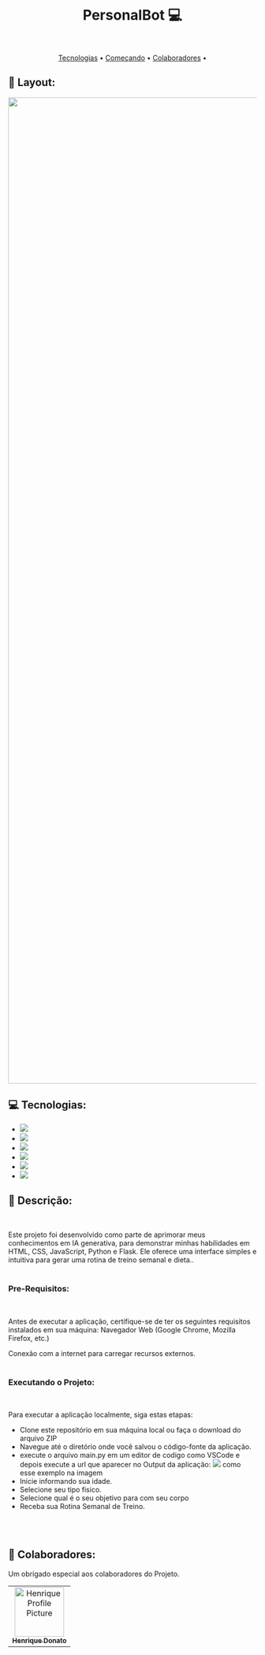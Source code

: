 <h1 align="center" style="font-weight: bold;">PersonalBot 💻</h1>

<br><p align="center">
 <a href="#tech">Tecnologias</a> • 
 <a href="#started">Começando</a> • 
 <a href="#colab">Colaboradores</a> •
</p>



<h2 id="layout">🎨 Layout:</h2>

<p align="center">
    <img src="https://github.com/hcinfo9/Personal-Bot/assets/167317747/16a79254-8f1f-4c29-ab44-0bb74bf59de6" alt="Image Example" width="2000px">
</p>

<h2 id="tech">💻 Tecnologias:</h2>
  <ul>
      <li><img src="https://img.shields.io/badge/html5-%23E34F26.svg?style=for-the-badge&logo=html5&logoColor=white"></li>
      <li><img src="https://img.shields.io/badge/css3-%231572B6.svg?style=for-the-badge&logo=css3&logoColor=white"></li>
      <li><img src="https://img.shields.io/badge/bootstrap-%238511FA.svg?style=for-the-badge&logo=bootstrap&logoColor=white"></li>
      <li><img src="https://img.shields.io/badge/javascript-%23323330.svg?style=for-the-badge&logo=javascript&logoColor=%23F7DF1E"></li>
      <li><img src="https://img.shields.io/badge/flask-%23000.svg?style=for-the-badge&logo=flask&logoColor=white"></li>
      <li><img src="https://img.shields.io/badge/python-3670A0?style=for-the-badge&logo=python&logoColor=ffdd54"></li>
      
  </ul>
<h2 id="started">🚀 Descrição:</h2><br>

Este projeto foi desenvolvido como parte de aprimorar meus conhecimentos em IA generativa, para demonstrar minhas habilidades em HTML, CSS, JavaScript, Python e Flask. Ele oferece uma interface simples e intuitiva para gerar uma rotina de treino semanal  e dieta..<br><br>

<h3>Pre-Requisitos:</h3><br>

Antes de executar a aplicação, certifique-se de ter os seguintes requisitos instalados em sua máquina:
Navegador Web (Google Chrome, Mozilla Firefox, etc.)<br>

Conexão com a internet para carregar recursos externos.<br><br>

<h3>Executando o Projeto:</h3><br>


Para executar a aplicação localmente, siga estas etapas:

<ul>
  <li>Clone este repositório em sua máquina local ou faça o download do arquivo ZIP
</li>
  <li>Navegue até o diretório onde você salvou o código-fonte da aplicação.</li>
  <li>execute o arquivo main.py em um editor de codigo como VSCode e depois execute a url que aparecer no Output da aplicação:  <img src="https://github.com/hcinfo9/Personal-Bot/assets/167317747/33137c5f-8d03-47dc-9d41-49340911ab1e"/>
 como esse exemplo na imagem</li>
  <li>Inicie informando sua idade.</li>
  <li>Selecione seu tipo fisico.</li>
  <li>Selecione qual é o seu objetivo para com seu corpo</li>
  <li>Receba sua Rotina Semanal de Treino.</li>
</ul><br><br>

<h2 id="colab">🤝 Colaboradores:</h2>

Um obrigado especial aos colaboradores do Projeto.

<table>
  <tr>
    <td align="center">
      <a href="#">
        <img src="https://github.com/hcinfo9/Dev-Sorteio/assets/167317747/eeb693ca-6737-4ac8-8c20-572393aaa6e0" width="100px;" alt="Henrique Profile Picture"/><br>
        <sub>
          <b>Henrique Donato</b>
        </sub>
      </a>
    </td>
</table>
